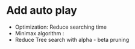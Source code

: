 # Add auto play
+ Optimization: Reduce searching time
+ Minimax algorithm :
+ Reduce Tree search with alpha - beta pruning